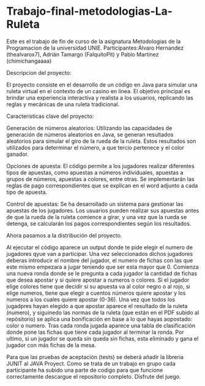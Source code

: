 # Trabajo-final-metodologias-La-Ruleta

Este es el trabajo de fin de curso de la asignatura Metodologias de la Programacion de la universidad UNIE.
Participantes:Álvaro Hernandez (thealvarox7), Adrián Tamargo (FalquitoPit) y Pablo Martínez (chimichangaaaa)

Descripcion del proyecto:

El proyecto consiste en el desarrollo de un código en Java para simular una ruleta virtual en el contexto de un casino en línea. El objetivo principal es brindar una experiencia interactiva y realista a los usuarios, replicando las reglas y mecánicas de una ruleta tradicional.

Características clave del proyecto:

Generación de números aleatorios: Utilizando las capacidades de generación de números aleatorios en Java, se generan resultados aleatorios para simular el giro de la rueda de la ruleta. Estos resultados son utilizados para determinar el número, a que tercio pertenece y el color ganador.

Opciones de apuesta: El código permite a los jugadores realizar diferentes tipos de apuestas, como apuestas a números individuales, apuestas a grupos de números, apuestas a colores, entre otras. Se implementarán las reglas de pago correspondientes que se explican en el word adjunto a cada tipo de apuesta.

Control de apuestas: Se ha desarrollado un sistema para gestionar las apuestas de los jugadores. Los usuarios pueden realizar sus apuestas antes de que la rueda de la ruleta comience a girar, y una vez que la rueda se detenga, se calcularán los pagos correspondientes según los resultados.


Ahora pasamos a la distribución del proyecto.

Al ejecutar el código aparece un output donde te pide elegir el numero de jugadores qyue van a participar. Una vez seleccionados dichos jugadores deberas introducir el nombre del jugador, el numero de fichas con las que este mismo empezara a jugar teniendo que ser esta mayor que 0. Comienza una nueva ronda donde se le pregunta a cada jugador la cantidad de fichas que desea apostar y si quiere apostar a numeros o colores. 
Si el jugador elige colores tiene que decidir si su apuesta va al color negro o al rojo, si elige numeros, tiene que elegir a cuentos números quiere apostar y los numeros a los cuales quiere apostar (0-36).
Una vez que todos los jugadpres hayan elegido a que apostar aparece el resultado de la ruleta (numero), y siguinedo las normas de la ruleta (que están en el PDF subido al repòsitorio) se aplica una bonificación en base a lo que hayas aopostado: color o numero.
Tras cada ronda jugada aparece una tabla de clasificación donde pone las fichas que tiene cada jugador al terminar la ronda.
Por ultimo, si un jugador se queda sin queda sin fichas, esta eliminado y gana el jugador con más fichas de la mesa. 



Para que las pruebas de aceptación (tests) se deberá añadir la libreria JUNIT al JAVA Proyect.
Como se trata de un trabajo en grupo cada participante ha subido una parte de codigo para que funcione correctamente descargue el repositorio completo.
Disfrute del juego.
